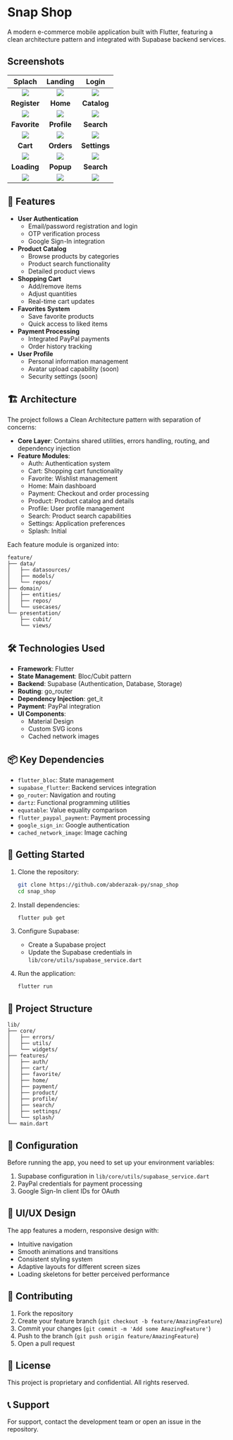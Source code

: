 # Snap Shop

A modern e-commerce mobile application built with Flutter, featuring a clean architecture pattern and integrated with Supabase backend services.

## Screenshots

| Splach | Landing | Login |
| :-----------: | :---------: | :----------: |
| ![](screenshots/splach.webp) | ![](screenshots/auth-home.webp) | ![](screenshots/login.webp) |
| **Register** | **Home** | **Catalog** |   |
| ![](screenshots/register.webp) | ![](screenshots/home.webp) | ![](screenshots/catalog.webp)|   |
| **Favorite** | **Profile** | **Search** |   |
| ![](screenshots/favorite.webp) | ![](screenshots/profile.webp) | ![](screenshots/search-filters.webp)|   |
| **Cart** | **Orders** | **Settings** |   |
| ![](screenshots/cart.webp) | ![](screenshots/orders.webp) | ![](screenshots/settings.webp)|   |
| **Loading** | **Popup** | **Search** |   |
| ![](screenshots/search-loading.webp) | ![](screenshots/logout-popup.webp) | ![](screenshots/search.webp)|   |

## 📱 Features

- **User Authentication**
  - Email/password registration and login
  - OTP verification process
  - Google Sign-In integration
- **Product Catalog**
  - Browse products by categories
  - Product search functionality
  - Detailed product views
- **Shopping Cart**
  - Add/remove items
  - Adjust quantities
  - Real-time cart updates
- **Favorites System**
  - Save favorite products
  - Quick access to liked items
- **Payment Processing**
  - Integrated PayPal payments
  - Order history tracking
- **User Profile**
  - Personal information management
  - Avatar upload capability (soon)
  - Security settings (soon)

## 🏗️ Architecture

The project follows a Clean Architecture pattern with separation of concerns:

- **Core Layer**: Contains shared utilities, errors handling, routing, and dependency injection
- **Feature Modules**:
  - Auth: Authentication system
  - Cart: Shopping cart functionality
  - Favorite: Wishlist management
  - Home: Main dashboard
  - Payment: Checkout and order processing
  - Product: Product catalog and details
  - Profile: User profile management
  - Search: Product search capabilities
  - Settings: Application preferences
  - Splash: Initial 

Each feature module is organized into:
```
feature/
├── data/
│   ├── datasources/
│   ├── models/
│   └── repos/
├── domain/
│   ├── entities/
│   ├── repos/
│   └── usecases/
└── presentation/
    ├── cubit/
    └── views/
```

## 🛠️ Technologies Used

- **Framework**: Flutter
- **State Management**: Bloc/Cubit pattern
- **Backend**: Supabase (Authentication, Database, Storage)
- **Routing**: go_router
- **Dependency Injection**: get_it
- **Payment**: PayPal integration
- **UI Components**:
  - Material Design
  - Custom SVG icons
  - Cached network images

## 📦 Key Dependencies

- `flutter_bloc`: State management
- `supabase_flutter`: Backend services integration
- `go_router`: Navigation and routing
- `dartz`: Functional programming utilities
- `equatable`: Value equality comparison
- `flutter_paypal_payment`: Payment processing
- `google_sign_in`: Google authentication
- `cached_network_image`: Image caching

## 🚀 Getting Started

1. Clone the repository:
   ```bash
   git clone https://github.com/abderazak-py/snap_shop
   cd snap_shop
   ```

2. Install dependencies:
   ```bash
   flutter pub get
   ```

3. Configure Supabase:
   - Create a Supabase project
   - Update the Supabase credentials in `lib/core/utils/supabase_service.dart`

4. Run the application:
   ```bash
   flutter run
   ```

## 📁 Project Structure

```
lib/
├── core/
│   ├── errors/
│   ├── utils/
│   └── widgets/
├── features/
│   ├── auth/
│   ├── cart/
│   ├── favorite/
│   ├── home/
│   ├── payment/
│   ├── product/
│   ├── profile/
│   ├── search/
│   ├── settings/
│   └── splash/
└── main.dart
```

## 🔧 Configuration

Before running the app, you need to set up your environment variables:

1. Supabase configuration in `lib/core/utils/supabase_service.dart`
2. PayPal credentials for payment processing
3. Google Sign-In client IDs for OAuth

## 🎨 UI/UX Design

The app features a modern, responsive design with:
- Intuitive navigation
- Smooth animations and transitions
- Consistent styling system
- Adaptive layouts for different screen sizes
- Loading skeletons for better perceived performance

## 🤝 Contributing

1. Fork the repository
2. Create your feature branch (`git checkout -b feature/AmazingFeature`)
3. Commit your changes (`git commit -m 'Add some AmazingFeature'`)
4. Push to the branch (`git push origin feature/AmazingFeature`)
5. Open a pull request

## 📄 License

This project is proprietary and confidential. All rights reserved.

## 📞 Support

For support, contact the development team or open an issue in the repository.
